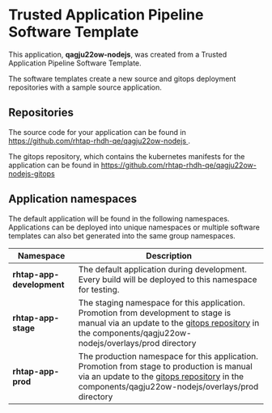 # Trusted Application Pipeline Software Template

This application, **qagju22ow-nodejs**, was created from a Trusted Application Pipeline Software Template.

The software templates create a new source and gitops deployment repositories with a sample source application. 

## Repositories

The source code for your application can be found in [https://github.com/rhtap-rhdh-qe/qagju22ow-nodejs ](https://github.com/rhtap-rhdh-qe/qagju22ow-nodejs ).
 
The gitops repository, which contains the kubernetes manifests for the application can be found in 
[https://github.com/rhtap-rhdh-qe/qagju22ow-nodejs-gitops ](https://github.com/rhtap-rhdh-qe/qagju22ow-nodejs-gitops ) 

## Application namespaces 

The default application will be found in the following namespaces. Applications can be deployed into unique namespaces or multiple software templates can also bet generated into the same group namespaces.  

|  Namespace   |  Description   |  
| -------- | -------- |   
| **rhtap-app-development** | The default application during development. Every build will be deployed to this namespace for testing. | 
| **rhtap-app-stage** | The staging namespace for this application. Promotion from development to stage is manual via an update to the [gitops repository](https://github.com/rhtap-rhdh-qe/qagju22ow-nodejs-gitops ) in the components/qagju22ow-nodejs/overlays/prod directory |  
| **rhtap-app-prod** | The production namespace for this application. Promotion from stage to production is manual via an update to the [gitops repository](https://github.com/rhtap-rhdh-qe/qagju22ow-nodejs-gitops ) in the components/qagju22ow-nodejs/overlays/prod directory | 